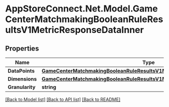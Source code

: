 # AppStoreConnect.Net.Model.GameCenterMatchmakingBooleanRuleResultsV1MetricResponseDataInner

## Properties

Name | Type | Description | Notes
------------ | ------------- | ------------- | -------------
**DataPoints** | [**GameCenterMatchmakingBooleanRuleResultsV1MetricResponseDataInnerDataPoints**](GameCenterMatchmakingBooleanRuleResultsV1MetricResponseDataInnerDataPoints.md) |  | [optional] 
**Dimensions** | [**GameCenterMatchmakingBooleanRuleResultsV1MetricResponseDataInnerDimensions**](GameCenterMatchmakingBooleanRuleResultsV1MetricResponseDataInnerDimensions.md) |  | [optional] 
**Granularity** | **string** |  | [optional] 

[[Back to Model list]](../README.md#documentation-for-models) [[Back to API list]](../README.md#documentation-for-api-endpoints) [[Back to README]](../README.md)

